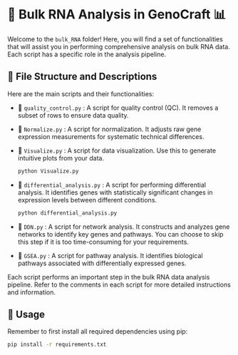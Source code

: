 # 🧬 Bulk RNA Analysis in GenoCraft 📊

Welcome to the `bulk_RNA` folder! Here, you will find a set of functionalities that will assist you in performing comprehensive analysis on bulk RNA data. Each script has a specific role in the analysis pipeline.

## 📁 File Structure and Descriptions

Here are the main scripts and their functionalities:

- 📄 `quality_control.py` : A script for quality control (QC). It removes a subset of rows to ensure data quality.

- 📄 `Normalize.py` : A script for normalization. It adjusts raw gene expression measurements for systematic technical differences.

- 📄 `Visualize.py` : A script for data visualization. Use this to generate intuitive plots from your data.

    ```bash
    python Visualize.py
    ```

- 📄 `differential_analysis.py` : A script for performing differential analysis. It identifies genes with statistically significant changes in expression levels between different conditions.

    ```bash
    python differential_analysis.py
    ```

- 📄 `DDN.py` : A script for network analysis. It constructs and analyzes gene networks to identify key genes and pathways. You can choose to skip this step if it is too time-consuming for your requirements.

- 📄 `GSEA.py` : A script for pathway analysis. It identifies biological pathways associated with differentially expressed genes.

Each script performs an important step in the bulk RNA data analysis pipeline. Refer to the comments in each script for more detailed instructions and information.

## 🚀 Usage

Remember to first install all required dependencies using pip:

```bash
pip install -r requirements.txt

